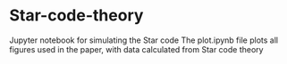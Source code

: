# Star-code-theory
Jupyter notebook for simulating the Star code
The plot.ipynb file plots all figures used in the paper, with data calculated from Star code theory
